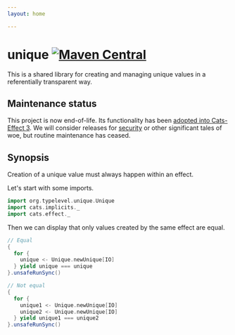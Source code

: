 ```yaml
---
layout: home

---
```

# unique [![Maven Central](https://maven-badges.herokuapp.com/maven-central/org.typelevel/unique_2.12/badge.svg)](https://maven-badges.herokuapp.com/maven-central/org.typelevel/unique_2.12)

This is a shared library for creating and managing unique values in a referentially transparent way.

## Maintenance status

This project is now end-of-life.  Its functionality has been [adopted into Cats-Effect 3](https://typelevel.github.io/unique).  We will consider releases for [security](https://github.com/typelevel/unique/security/policy) or other significant tales of woe, but routine maintenance has ceased.

## Synopsis

Creation of a unique value must always happen within an effect.

Let's start with some imports.

```scala mdoc:silent
import org.typelevel.unique.Unique
import cats.implicits._
import cats.effect._
```

Then we can display that only values created by the same effect are equal.

```scala mdoc
// Equal
{
  for {
    unique <- Unique.newUnique[IO]
  } yield unique === unique
}.unsafeRunSync()

// Not equal
{
  for {
    unique1 <- Unique.newUnique[IO]
    unique2 <- Unique.newUnique[IO]
  } yield unique1 === unique2
}.unsafeRunSync()


```
